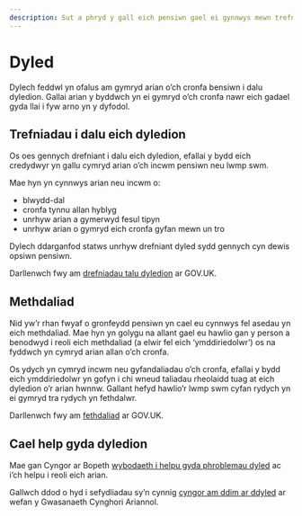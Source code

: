 ```yaml
---
description: Sut a phryd y gall eich pensiwn gael ei gynnwys mewn trefniadau talu dyledion a methdaliad.
---
```


# Dyled

Dylech feddwl yn ofalus am gymryd arian o’ch cronfa bensiwn i dalu dyledion. Gallai arian y byddwch yn ei gymryd o’ch cronfa nawr eich gadael gyda llai i fyw arno yn y dyfodol.

## Trefniadau i dalu eich dyledion

Os oes gennych drefniant i dalu eich dyledion, efallai y bydd eich credydwyr yn gallu cymryd arian o’ch incwm pensiwn neu lwmp swm.

Mae hyn yn cynnwys arian neu incwm o:

- blwydd-dal
- cronfa tynnu allan hyblyg
- unrhyw arian a gymerwyd fesul tipyn
- unrhyw arian o gymryd eich cronfa gyfan mewn un tro

Dylech ddarganfod statws unrhyw drefniant dyled sydd gennych cyn dewis opsiwn pensiwn.

Darllenwch fwy am [drefniadau talu dyledion](https://www.gov.uk/options-for-paying-off-your-debts) ar GOV.UK.

## Methdaliad

Nid yw’r rhan fwyaf o gronfeydd pensiwn yn cael eu cynnwys fel asedau yn eich methdaliad. Mae hyn yn golygu na allant gael eu hawlio gan y person a benodwyd i reoli eich methdaliad (a elwir fel eich ‘ymddiriedolwr’) os na fyddwch yn cymryd arian allan o’ch cronfa.

Os ydych yn cymryd incwm neu gyfandaliadau o’ch cronfa, efallai y bydd eich ymddiriedolwr yn gofyn i chi wneud taliadau rheolaidd tuag at eich dyledion o’r arian hwnnw. Gallant hefyd hawlio’r lwmp swm cyfan rydych yn ei gymryd tra rydych yn fethdalwr.

Darllenwch fwy am [fethdaliad](https://www.gov.uk/government/publications/guide-to-bankruptcy/guide-to-bankruptcy) ar GOV.UK.

## Cael help gyda dyledion

Mae gan Cyngor ar Bopeth [wybodaeth i helpu gyda phroblemau dyled](https://www.citizensadvice.org.uk/debt-and-money/help-with-debt) ac i’ch helpu i reoli eich arian.

Gallwch ddod o hyd i sefydliadau sy’n cynnig [cyngor am ddim ar ddyled](https://www.moneyadviceservice.org.uk/cy/tools/canfyddwr-cyngor-ar-ddyledion/organisations) ar wefan y Gwasanaeth Cynghori Ariannol.
